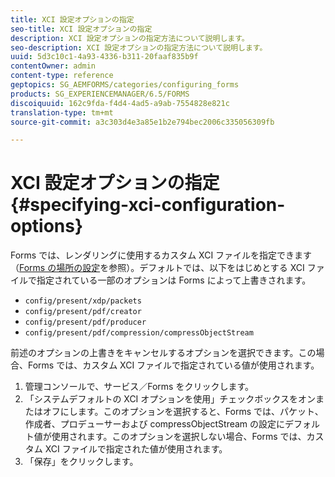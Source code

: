 ```yaml
---
title: XCI 設定オプションの指定
seo-title: XCI 設定オプションの指定
description: XCI 設定オプションの指定方法について説明します。
seo-description: XCI 設定オプションの指定方法について説明します。
uuid: 5d3c10c1-4a93-4336-b311-20faaf835b9f
contentOwner: admin
content-type: reference
geptopics: SG_AEMFORMS/categories/configuring_forms
products: SG_EXPERIENCEMANAGER/6.5/FORMS
discoiquuid: 162c9fda-f4d4-4ad5-a9ab-7554828e821c
translation-type: tm+mt
source-git-commit: a3c303d4e3a85e1b2e794bec2006c335056309fb

---
```



# XCI 設定オプションの指定 {#specifying-xci-configuration-options}

Forms では、レンダリングに使用するカスタム XCI ファイルを指定できます（[Forms の場所の設定](/help/forms/using/admin-help/configuring-locations-forms.md#configuring-locations-for-forms)を参照）。デフォルトでは、以下をはじめとする XCI ファイルで指定されている一部のオプションは Forms によって上書きされます。

* `config/present/xdp/packets`
* `config/present/pdf/creator`
* `config/present/pdf/producer`
* `config/present/pdf/compression/compressObjectStream`

前述のオプションの上書きをキャンセルするオプションを選択できます。この場合、Forms では、カスタム XCI ファイルで指定されている値が使用されます。

1. 管理コンソールで、サービス／Forms をクリックします。
1. 「システムデフォルトの XCI オプションを使用」チェックボックスをオンまたはオフにします。このオプションを選択すると、Forms では、パケット、作成者、プロデューサーおよび compressObjectStream の設定にデフォルト値が使用されます。このオプションを選択しない場合、Forms では、カスタム XCI ファイルで指定された値が使用されます。
1. 「保存」をクリックします。

